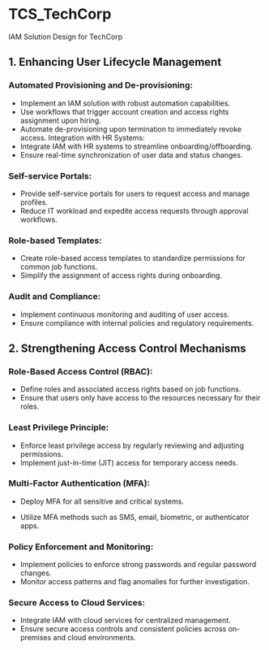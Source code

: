 # TCS_TechCorp
IAM Solution Design for TechCorp

## 1. Enhancing User Lifecycle Management
### Automated Provisioning and De-provisioning:
- Implement an IAM solution with robust automation capabilities.
- Use workflows that trigger account creation and access rights assignment upon
hiring.
- Automate de-provisioning upon termination to immediately revoke access.
Integration with HR Systems:
- Integrate IAM with HR systems to streamline onboarding/offboarding.
- Ensure real-time synchronization of user data and status changes.
### Self-service Portals:
- Provide self-service portals for users to request access and manage profiles.
- Reduce IT workload and expedite access requests through approval workflows.
### Role-based Templates:
- Create role-based access templates to standardize permissions for common job
functions.
- Simplify the assignment of access rights during onboarding.
### Audit and Compliance:
- Implement continuous monitoring and auditing of user access.
- Ensure compliance with internal policies and regulatory requirements.

## 2. Strengthening Access Control Mechanisms
### Role-Based Access Control (RBAC):
- Define roles and associated access rights based on job functions.
- Ensure that users only have access to the resources necessary for their roles.

### Least Privilege Principle:
- Enforce least privilege access by regularly reviewing and adjusting permissions.
- Implement just-in-time (JIT) access for temporary access needs.

### Multi-Factor Authentication (MFA):
- Deploy MFA for all sensitive and critical systems.

- Utilize MFA methods such as SMS, email, biometric, or authenticator apps.

### Policy Enforcement and Monitoring:
- Implement policies to enforce strong passwords and regular password changes.
- Monitor access patterns and flag anomalies for further investigation.

### Secure Access to Cloud Services:
- Integrate IAM with cloud services for centralized management.
- Ensure secure access controls and consistent policies across on-premises and
cloud environments.
